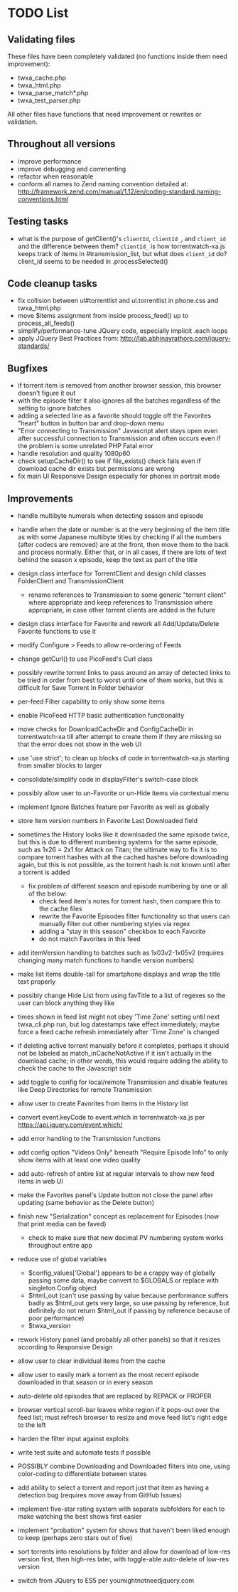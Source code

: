 TODO List
===============

## Validating files

These files have been completely validated (no functions inside them need improvement):

- twxa_cache.php
- twxa_html.php
- twxa_parse_match*.php
- twxa_test_parser.php

All other files have functions that need improvement or rewrites or validation.

## Throughout all versions

- improve performance
- improve debugging and commenting
- refactor when reasonable
- conform all names to Zend naming convention detailed at: http://framework.zend.com/manual/1.12/en/coding-standard.naming-conventions.html

## Testing tasks

- what is the purpose of getClient()'s `clientId`, `clientId_`, and `client_id` and the difference between them? `clientId_` is how torrentwatch-xa.js keeps track of items in #transmission_list, but what does `client_id` do? client_id seems to be needed in .processSelected()

## Code cleanup tasks

- fix collision between ul#torrentlist and ul.torrentlist in phone.css and twxa_html.php
- move $items assignment from inside process_feed() up to process_all_feeds()
- simplify/performance-tune JQuery code, especially implicit .each loops
- apply JQuery Best Practices from: http://lab.abhinayrathore.com/jquery-standards/

## Bugfixes

- if torrent item is removed from another browser session, this browser doesn't figure it out
- with the episode filter it also ignores all the batches regardless of the setting to ignore batches
- adding a selected line as a favorite should toggle off the Favorites "heart" button in button bar and drop-down menu
- "Error connecting to Transmission" Javascript alert stays open even after successful connection to Transmission and often occurs even if the problem is some unrelated PHP Fatal error
- handle resolution and quality 1080p60
- check setupCacheDir() to see if file_exists() check fails even if download cache dir exists but permissions are wrong
- fix main UI Responsive Design especially for phones in portrait mode

## Improvements

- handle multibyte numerals when detecting season and episode
- handle when the date or number is at the very beginning of the item title as with some Japanese multibyte titles by checking if all the numbers (after codecs are removed) are at the front, then move them to the back and process normally. Either that, or in all cases, if there are lots of text behind the season x episode, keep the text as part of the title

- design class interface for TorrentClient and design child classes FolderClient and TransmissionClient
  - rename references to Transmission to some generic "torrent client" where appropriate and keep references to Transmission where appropriate, in case other torrent clients are added in the future

- design class interface for Favorite and rework all Add/Update/Delete Favorite functions to use it

- modify Configure > Feeds to allow re-ordering of Feeds
- change getCurl() to use PicoFeed's Curl class
- possibly rewrite torrent links to pass around an array of detected links to be tried in order from best to worst until one of them works, but this is difficult for Save Torrent In Folder behavior
- per-feed Filter capability to only show some items
- enable PicoFeed HTTP basic authentication functionality
- move checks for DownloadCacheDir and ConfigCacheDir in torrentwatch-xa till after attempt to create them if they are missing so that the error does not show in the web UI
- use 'use strict'; to clean up blocks of code in torrentwatch-xa.js starting from smaller blocks to larger
- consolidate/simplify code in displayFilter's switch-case block
- possibly allow user to un-Favorite or un-Hide items via contextual menu
- implement Ignore Batches feature per Favorite as well as globally
- store item version numbers in Favorite Last Downloaded field
- sometimes the History looks like it downloaded the same episode twice, but this is due to different numbering systems for the same episode, such as 1x26 = 2x1 for Attack on Titan; the ultimate way to fix it is to compare torrent hashes with all the cached hashes before downloading again, but this is not possible, as the torrent hash is not known until after a torrent is added
  - fix problem of different season and episode numbering by one or all of the below:
    - check feed item's notes for torrent hash, then compare this to the cache files
    - rewrite the Favorite Episodes filter functionality so that users can manually filter out other numbering styles via regex
    - adding a "stay in this season" checkbox to each Favorite
    - do not match Favorites in this feed

- add itemVersion handling to batches such as 1x03v2-1x05v2 (requires changing many match functions to handle version numbers)
- make list items double-tall for smartphone displays and wrap the title text properly
- possibly change Hide List from using favTitle to a list of regexes so the user can block anything they like

- times shown in feed list might not obey 'Time Zone' setting until next twxa_cli.php run, but log datestamps take effect immediately; maybe force a feed cache refresh immediately after 'Time Zone' is changed 
- if deleting active torrent manually before it completes, perhaps it should not be labeled as match_inCacheNotActive if it isn't actually in the download cache; in other words, this would require adding the ability to check the cache to the Javascript side
- add toggle to config for local/remote Transmission and disable features like Deep Directories for remote Transmission

- allow user to create Favorites from items in the History list
- convert event.keyCode to event.which in torrentwatch-xa.js per https://api.jquery.com/event.which/
- add error handling to the Transmission functions
- add config option "Videos Only" beneath "Require Episode Info" to only show items with at least one video quality
- add auto-refresh of entire list at regular intervals to show new feed items in web UI
- make the Favorites panel's Update button not close the panel after updating (same behavior as the Delete button)

- finish new "Serialization" concept as replacement for Episodes (now that print media can be faved)
  - check to make sure that new decimal PV numbering system works throughout entire app

- reduce use of global variables
  - $config_values['Global'] appears to be a crappy way of globally passing some data, maybe convert to $GLOBALS or replace with singleton Config object
  - $html_out (can't use passing by value because performance suffers badly as $html_out gets very large, so use passing by reference, but definitely do not return $html_out if passing by reference because of poor performance)
  - $twxa_version

- rework History panel (and probably all other panels) so that it resizes according to Responsive Design
- allow user to clear individual items from the cache
- allow user to easily mark a torrent as the most recent episode downloaded in that season or in every season
- auto-delete old episodes that are replaced by REPACK or PROPER
- browser vertical scroll-bar leaves white region if it pops-out over the feed list; must refresh browser to resize and move feed list's right edge to the left
- harden the filter input against exploits
- write test suite and automate tests if possible
- POSSIBLY combine Downloading and Downloaded filters into one, using color-coding to differentiate between states
- add ability to select a torrent and report just that item as having a detection bug (requires move away from GitHub Issues)
- implement five-star rating system with separate subfolders for each to make watching the best shows first easier
- implement "probation" system for shows that haven't been liked enough to keep (perhaps zero stars out of five)
- sort torrents into resolutions by folder and allow for download of low-res version first, then high-res later, with toggle-able auto-delete of low-res version
- switch from JQuery to ES5 per youmightnotneedjquery.com
